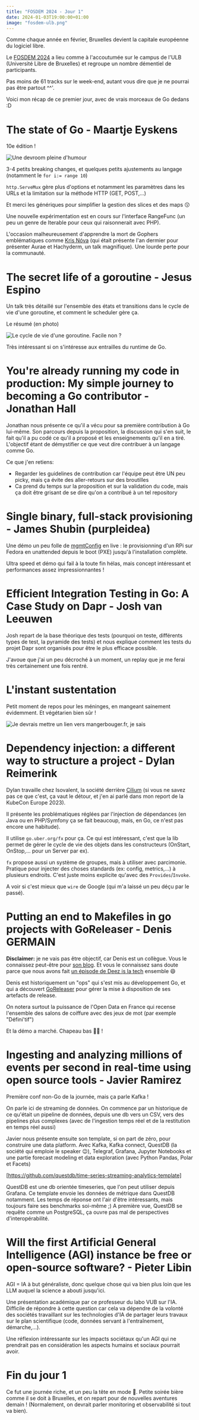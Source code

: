 ```yaml
---
title: "FOSDEM 2024 - Jour 1"
date: 2024-01-03T19:00:00+01:00
image: "fosdem-ulb.png"
---
```


Comme chaque année en février, Bruxelles devient la capitale européenne du logiciel libre.

Le [FOSDEM 2024](https://fosdem.org/2024/) a lieu comme à l'accoutumée sur le campus de l'ULB (Université Libre de Bruxelles) et regroupe un nombre démentiel de participants.

Pas moins de 61 tracks sur le week-end, autant vous dire que je ne pourrai pas être partout ^^'.

Voici mon récap de ce premier jour, avec de vrais morceaux de Go dedans :D

# The state of Go - Maartje Eyskens

10e édition !

![Une devroom pleine d'humour](linux-jokes-are-coming.png)

3-4 petits breaking changes, et quelques petits ajustements au langage (notamment le `for i:= range 10`)

`http.ServeMux` gère plus d'options et notamment les paramètres dans les URLs et la limitation sur la méthode HTTP (GET, POST,...)

Et merci les génériques pour simplifier la gestion des slices et des maps 😗

Une nouvelle expérimentation est en cours sur l'interface RangeFunc (un peu un genre de Iterable pour ceux qui raisonnerait avec PHP).

L'occasion malheureusement d'apprendre la mort de Gophers emblématiques comme [Kris Nóva](https://krisnova.net/bio/) (qui était présente l'an dermier pour présenter Aurae et Hachyderm, un talk magnifique). Une lourde perte pour la communauté.

# The secret life of a goroutine - Jesus Espino

Un talk très détaillé sur l'ensemble des états et transitions dans le cycle de vie d'une goroutine, et comment le scheduler gère ça.

Le résumé (en photo)

![Le cycle de vie d'une goroutine. Facile non ?](goroutine-lifecycle.png)

Très intéressant si on s'intéresse aux entrailles du runtime de Go.

# You're already running my code in production: My simple journey to becoming a Go contributor - Jonathan Hall

Jonathan nous présente ce qu'il a vécu pour sa première contribution à Go lui-même. Son parcours depuis la proposition, la discussion qui s'en suit, le fait qu'il a pu codé ce qu'il a proposé et les enseignements qu'il en a tiré. L'objectif étant de démystifier ce que veut dire contribuer à un langage comme Go.

Ce que j'en retiens:
* Regarder les guidelines de contribution car l'équipe peut être UN peu picky, mais ça évite des aller-retours sur des broutilles
* Ca prend du temps sur la proposition et sur la validation du code, mais ça doit être grisant de se dire qu'on a contribué à un tel repository

# Single binary, full-stack provisioning - James Shubin (purpleidea)

Une démo un peu folle de [mgmtConfig](https://mgmtconfig.com/) en live : le provisionning d'un RPi sur Fedora en unattended depuis le boot (PXE) jusqu'à l'installation complète.

Ultra speed et démo qui fail à la toute fin hélas, mais concept intéressant et performances assez impressionnantes !

# Efficient Integration Testing in Go: A Case Study on Dapr - Josh van Leeuwen

Josh repart de la base théorique des tests (pourquoi on teste, différents types de test, la pyramide des tests) et nous explique comment les tests du projet Dapr sont organisés pour être le plus efficace possible.

J'avoue que j'ai un peu décroché à un moment, un replay que je me ferai très certainement une fois rentré.

# L'instant sustentation

Petit moment de repos pour les méninges, en mangeant sainement évidemment. Et végétarien bien sûr ! 

![Je devrais mettre un lien vers mangerbouger.fr, je sais](manger-sainement-au-fosdem.png)


# Dependency injection: a different way to structure a project - Dylan Reimerink

Dylan travaille chez Isovalent, la société derrière [Cilium](https://cilium.io/) (si vous ne savez pas ce que c'est, ça vaut le détour, et j'en ai parlé dans mon report de la KubeCon Europe 2023).

Il présente les problématiques réglées par l'injection de dépendances (en Java ou en PHP/Symfony ça se fait beaucoup, mais, en Go, ce n'est pas encore une habitude).

Il utilise `go.uber.org/fx` pour ça. Ce qui est intéressant, c'est que la lib permet de gérer le cycle de vie des objets dans les constructeurs (OnStart, OnStop,... pour un Server par ex).

`fx` propose aussi un système de groupes, mais à utiliser avec parcimonie. Pratique pour injecter des choses standards (ex: config, metrics,...) à plusieurs endroits. C'est juste moins explicite qu'avec des `Provides`/`Invoke`.

A voir si c'est mieux que `wire` de Google (qui m'a laissé un peu déçu par le passé).

# Putting an end to Makefiles in go projects with GoReleaser - Denis GERMAIN

**Disclaimer:** je ne vais pas être objectif, car Denis est un collègue. Vous le connaissez peut-être pour [son blog](https://blog.zwindler.fr). Et vous le connaissez sans doute parce que nous avons fait [un épisode de Deez is la tech](content/tech/2023-03-08-deez-is-la-tech) ensemble 😄

Denis est historiquement un "ops" qui s'est mis au développement Go, et qui a découvert [GoReleaser](https://goreleaser.com/) pour gérer la mise à disposition de ses artefacts de release.

On notera surtout la puissance de l'Open Data en France qui recense l'ensemble des salons de coiffure avec des jeux de mot (par exemple "Défini'tif")

Et la démo a marché. Chapeau bas 👏🏽 !


# Ingesting and analyzing millions of events per second in real-time using open source tools - Javier Ramirez

Première conf non-Go de la journée, mais ça parle Kafka !

On parle ici de streaming de données. On commence par un historique de ce qu'était un pipeline de données, depuis une db vers un CSV, vers des pipelines plus complexes (avec de l'ingestion temps réel et de la restitution en temps réel aussi)

Javier nous présente ensuite son template, si on part de zéro, pour construire une data platform. Avec Kafka, Kafka connect, QuestDB (la société qui emploie le speaker 😉), Telegraf, Grafana, Jupyter Notebooks et une partie forecast modeling et data exploration (avec Python Pandas, Polar et Facets)

[https://github.com/questdb/time-series-streaming-analytics-template]

QuestDB est une db orientée timeseries, que l'on peut utiliser depuis Grafana. Ce template envoie les données de métrique dans QuestDB notamment. Les temps de réponse ont l'air d'être intéressants, mais toujours faire ses benchmarks soi-même ;)
A première vue, QuestDB se requête comme un PostgreSQL, ça ouvre pas mal de perspectives d'interopérabilité.

# Will the first Artificial General Intelligence (AGI) instance be free or open-source software? - Pieter Libin

AGI = IA à but généraliste, donc quelque chose qui va bien plus loin que les LLM auquel la science a abouti jusqu'ici.

Une présentation académique par ce professeur du labo VUB sur l'IA. Difficile de répondre à cette question car cela va dépendre de la volonté des sociétés travaillant sur les technologies d'IA de partager leurs travaux sur le plan scientifique (code, données servant à l'entraînement, démarche,...).

Une réflexion intéressante sur les impacts sociétaux qu'un AGI qui ne prendrait pas en considération les aspects humains et sociaux pourrait avoir.

# Fin du jour 1

Ce fut une journée riche, et un peu la tête en mode 🤯. Petite soirée bière comme il se doit à Bruxelles, et on repart pour de nouvelles aventures demain ! (Normalement, on devrait parler monitoring et observabilité si tout va bien).
